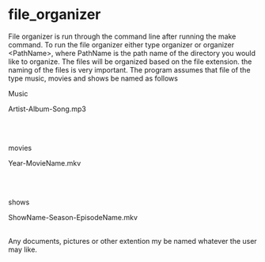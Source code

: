 # file_organizer

File organizer is run through the command line after running the make command. To run the file organizer either type organizer or organizer \<PathName\>, where PathName is the path name of the directory you would like to organize. The files will be organized based on the file extension. the naming of the files is very important. The program assumes that file of the type music, movies and shows be named as follows <br><p>Music</p><p>Artist-Album-Song.mp3</p><br>
<br><p>movies</p> <p>Year-MovieName.mkv</p><br>
<br><p>shows</p> <p>ShowName-Season-EpisodeName.mkv</p><br>
Any documents, pictures or other extention my be named whatever the user may like.
